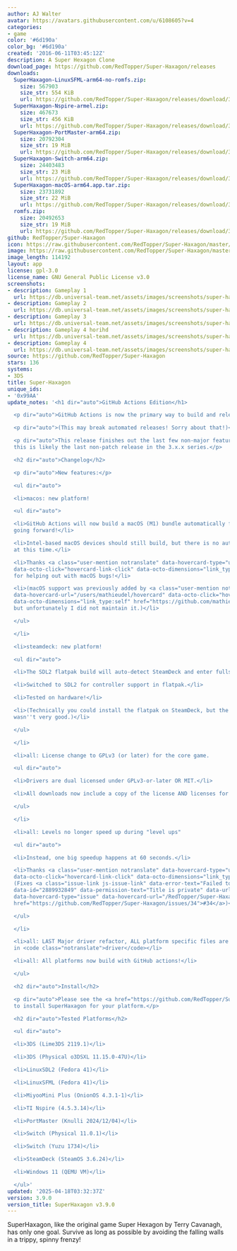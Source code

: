 ```yaml
---
author: AJ Walter
avatar: https://avatars.githubusercontent.com/u/6108605?v=4
categories:
- game
color: '#6d190a'
color_bg: '#6d190a'
created: '2016-06-11T03:45:12Z'
description: A Super Hexagon Clone
download_page: https://github.com/RedTopper/Super-Haxagon/releases
downloads:
  SuperHaxagon-LinuxSFML-arm64-no-romfs.zip:
    size: 567903
    size_str: 554 KiB
    url: https://github.com/RedTopper/Super-Haxagon/releases/download/3.9.0/SuperHaxagon-LinuxSFML-arm64-no-romfs.zip
  SuperHaxagon-Nspire-armel.zip:
    size: 467673
    size_str: 456 KiB
    url: https://github.com/RedTopper/Super-Haxagon/releases/download/3.9.0/SuperHaxagon-Nspire-armel.zip
  SuperHaxagon-PortMaster-arm64.zip:
    size: 20792304
    size_str: 19 MiB
    url: https://github.com/RedTopper/Super-Haxagon/releases/download/3.9.0/SuperHaxagon-PortMaster-arm64.zip
  SuperHaxagon-Switch-arm64.zip:
    size: 24403483
    size_str: 23 MiB
    url: https://github.com/RedTopper/Super-Haxagon/releases/download/3.9.0/SuperHaxagon-Switch-arm64.zip
  SuperHaxagon-macOS-arm64.app.tar.zip:
    size: 23731892
    size_str: 22 MiB
    url: https://github.com/RedTopper/Super-Haxagon/releases/download/3.9.0/SuperHaxagon-macOS-arm64.app.tar.zip
  romfs.zip:
    size: 20492653
    size_str: 19 MiB
    url: https://github.com/RedTopper/Super-Haxagon/releases/download/3.9.0/romfs.zip
github: RedTopper/Super-Haxagon
icon: https://raw.githubusercontent.com/RedTopper/Super-Haxagon/master/media/icon-3ds.png
image: https://raw.githubusercontent.com/RedTopper/Super-Haxagon/master/media/banner.png
image_length: 114192
layout: app
license: gpl-3.0
license_name: GNU General Public License v3.0
screenshots:
- description: Gameplay 1
  url: https://db.universal-team.net/assets/images/screenshots/super-haxagon/gameplay-1.png
- description: Gameplay 2
  url: https://db.universal-team.net/assets/images/screenshots/super-haxagon/gameplay-2.png
- description: Gameplay 3
  url: https://db.universal-team.net/assets/images/screenshots/super-haxagon/gameplay-3.png
- description: Gameplay 4 horihd
  url: https://db.universal-team.net/assets/images/screenshots/super-haxagon/gameplay-4-horihd.png
- description: Gameplay 4
  url: https://db.universal-team.net/assets/images/screenshots/super-haxagon/gameplay-4.png
source: https://github.com/RedTopper/Super-Haxagon
stars: 136
systems:
- 3DS
title: Super-Haxagon
unique_ids:
- '0x99AA'
update_notes: '<h1 dir="auto">GitHub Actions Edition</h1>

  <p dir="auto">GitHub Actions is now the primary way to build and release SuperHaxagon!</p>

  <p dir="auto">(This may break automated releases! Sorry about that!)</p>

  <p dir="auto">This release finishes out the last few non-major features. As such,
  this is likely the last non-patch release in the 3.x.x series.</p>

  <h2 dir="auto">Changelog</h2>

  <p dir="auto">New features:</p>

  <ul dir="auto">

  <li>macos: new platform!

  <ul dir="auto">

  <li>GitHub Actions will now build a macOS (M1) bundle automatically for new PRs
  going forward!</li>

  <li>Intel-based macOS devices should still build, but there is no automated builds
  at this time.</li>

  <li>Thanks <a class="user-mention notranslate" data-hovercard-type="user" data-hovercard-url="/users/adc-ax/hovercard"
  data-octo-click="hovercard-link-click" data-octo-dimensions="link_type:self" href="https://github.com/adc-ax">@adc-ax</a>
  for helping out with macOS bugs!</li>

  <li>(macOS support was previously added by <a class="user-mention notranslate" data-hovercard-type="user"
  data-hovercard-url="/users/mathieudel/hovercard" data-octo-click="hovercard-link-click"
  data-octo-dimensions="link_type:self" href="https://github.com/mathieudel">@mathieudel</a>,
  but unfortunately I did not maintain it.)</li>

  </ul>

  </li>

  <li>steamdeck: new platform!

  <ul dir="auto">

  <li>The SDL2 flatpak build will auto-detect SteamDeck and enter fullscreen.</li>

  <li>Switched to SDL2 for controller support in flatpak.</li>

  <li>Tested on hardware!</li>

  <li>(Technically you could install the flatpak on SteamDeck, but the experience
  wasn''t very good.)</li>

  </ul>

  </li>

  <li>all: License change to GPLv3 (or later) for the core game.

  <ul dir="auto">

  <li>Drivers are dual licensed under GPLv3-or-later OR MIT.</li>

  <li>All downloads now include a copy of the license AND licenses for all dependencies.</li>

  </ul>

  </li>

  <li>all: Levels no longer speed up during "level ups"

  <ul dir="auto">

  <li>Instead, one big speedup happens at 60 seconds.</li>

  <li>Thanks <a class="user-mention notranslate" data-hovercard-type="user" data-hovercard-url="/users/zaphod77/hovercard"
  data-octo-click="hovercard-link-click" data-octo-dimensions="link_type:self" href="https://github.com/zaphod77">@zaphod77</a>
  (Fixes <a class="issue-link js-issue-link" data-error-text="Failed to load title"
  data-id="2889932849" data-permission-text="Title is private" data-url="https://github.com/RedTopper/Super-Haxagon/issues/34"
  data-hovercard-type="issue" data-hovercard-url="/RedTopper/Super-Haxagon/issues/34/hovercard"
  href="https://github.com/RedTopper/Super-Haxagon/issues/34">#34</a>)</li>

  </ul>

  </li>

  <li>all: LAST Major driver refactor, ALL platform specific files are now located
  in <code class="notranslate">driver</code></li>

  <li>all: All platforms now build with GitHub actions!</li>

  </ul>

  <h2 dir="auto">Install</h2>

  <p dir="auto">Please see the <a href="https://github.com/RedTopper/Super-Haxagon/blob/master/INSTALL.md">INSTALL.md</a>
  to install SuperHaxagon for your platform.</p>

  <h2 dir="auto">Tested Platforms</h2>

  <ul dir="auto">

  <li>3DS (Lime3DS 2119.1)</li>

  <li>3DS (Physical o3DSXL 11.15.0-47U)</li>

  <li>LinuxSDL2 (Fedora 41)</li>

  <li>LinuxSFML (Fedora 41)</li>

  <li>MiyooMini Plus (OnionOS 4.3.1-1)</li>

  <li>TI Nspire (4.5.3.14)</li>

  <li>PortMaster (Knulli 2024/12/04)</li>

  <li>Switch (Physical 11.0.1)</li>

  <li>Switch (Yuzu 1734)</li>

  <li>SteamDeck (SteamOS 3.6.24)</li>

  <li>Windows 11 (QEMU VM)</li>

  </ul>'
updated: '2025-04-18T03:32:37Z'
version: 3.9.0
version_title: SuperHaxagon v3.9.0
---
```

SuperHaxagon, like the original game Super Hexagon by Terry Cavanagh, has only one goal. Survive as long as possible by avoiding the falling walls in a trippy, spinny frenzy!
